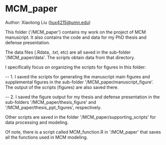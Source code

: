# MCM_paper

Author: Xiaotong Liu (liux4215@umn.edu)

This folder ('/MCM_paper') contains my work on the project of MCM manuscript. It also contains the code and data for my PhD thesis and defense presentation.

The data files (.Rdata, .txt, etc) are all saved in the sub-folder '/MCM_paper/data'. The scripts obtain data from that directory.

I specifically focus on organizing the scripts for figures in this folder: 

-- 1. I saved the scripts for generating the manuscript main figures and supplemental figures in the sub-folder '/MCM_paper/manuscript_figure'. The output of the scripts (figures) are also saved there. 

-- 2. I saved the figure output for my thesis and defense presentation in the sub-folders '/MCM_paper/thesis_figure' and '/MCM_paper/thesis_ppt_figures', respectively.

Other scripts are saved in the folder '/MCM_paper/supporting_scripts' for data processing and modeling.

Of note, there is a script called MCM_function.R in '/MCM_paper' that saves all the functions used in MCM modeling.